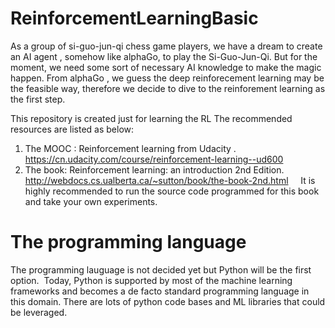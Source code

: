 # ReinforcementLearningBasic 
As a group of si-guo-jun-qi chess game players, we have a dream to create an AI agent , somehow like alphaGo, to play the Si-Guo-Jun-Qi. But for the moment, we need some sort of necessary AI knowledge to make the magic happen. From alphaGo , we guess the deep reinforecement learning may be the feasible way, therefore we decide to dive to the reinforement learning as the first step. 

This repository is created just for learning the RL 
The recommended resources are listed as below:

1.  The MOOC :  Reinforcement learning from Udacity .  https://cn.udacity.com/course/reinforcement-learning--ud600
2.  The book:    Reinforcement learning: an introduction 2nd Edition.   http://webdocs.cs.ualberta.ca/~sutton/book/the-book-2nd.html
     It is highly recommended to run the source code programmed for this book and take your own experiments.  
     
     
 
# The programming language
 The programming lauguage is not decided yet but Python will be the first option.  Today, Python is supported by most of the machine learning  frameworks and becomes a de facto standard programming language in this domain. There are lots of python code bases and ML libraries  that could be leveraged.  
 
